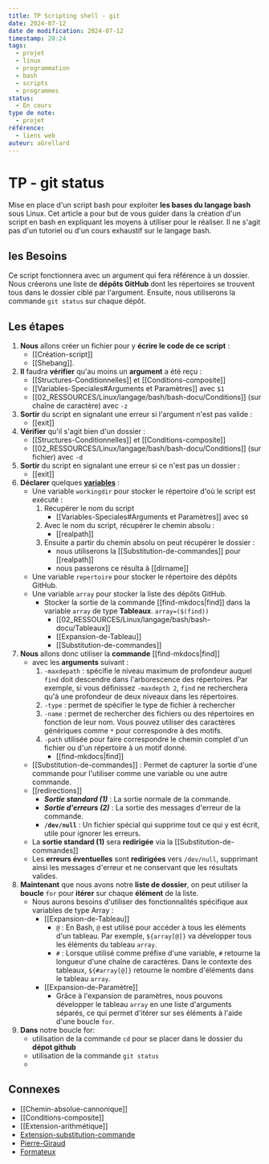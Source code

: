 ```yaml
---
title: TP Scripting shell - git
date: 2024-07-12
date de modification: 2024-07-12
timestamp: 20:24
tags:
  - projet
  - linux
  - programmation
  - bash
  - scripts
  - programmes
status:
  - En cours
type de note:
  - projet
référence:
  - liens web
auteur: aGrellard
---
```


# TP - git status
Mise en place d'un script bash pour exploiter **les bases du langage bash** sous Linux.
Cet article a pour but de vous guider dans la création d'un script en bash en expliquant les moyens à utiliser pour le réaliser.
Il ne s'agit pas d'un tutoriel ou d'un cours exhaustif sur le langage bash.

## les Besoins
Ce script fonctionnera avec un argument qui fera référence à un dossier.
Nous créerons une liste de **dépôts GitHub** dont les répertoires se trouvent tous dans le dossier ciblé par l'argument.
Ensuite, nous utiliserons la commande `git status` sur chaque dépôt.

## Les étapes

1. **Nous** allons créer un fichier pour y **écrire le code de ce script** : 
	- [[Création-script]]
	- [[Shebang]].
2. **Il** faudra **vérifier** qu'au moins un **argument** a été reçu :
	- [[Structures-Conditionnelles]] et [[Conditions-composite]]
	- [[Variables-Speciales#Arguments et Paramètres]] avec `$1`
	- [[02_RESSOURCES/Linux/langage/bash/bash-docu/Conditions]] (sur chaîne de caractère) avec `-z`
3. **Sortir** du script en signalant une erreur si l'argument n'est pas valide :
	- [[exit]]
4. **Vérifier** qu'il s'agit bien d'un dossier :
	- [[Structures-Conditionnelles]] et [[Conditions-composite]]
	- [[02_RESSOURCES/Linux/langage/bash/bash-docu/Conditions]] (sur fichier) avec `-d`
5. **Sortir** du script en signalant une erreur si ce n'est pas un dossier :
	- [[exit]]
6. **Déclarer** quelques [**variables**](https://www.formatux.fr/formatux-bash/module-010-niveau1/index.html#variables) :
	- Une variable `workingdir` pour stocker le répertoire d'où le script est exécuté :
		1. Récupérer le nom du script 
			- [[Variables-Speciales#Arguments et Paramètres]] avec `$0`
		2. Avec le nom du script, récupérer le chemin absolu :
			- [[realpath]] 
		3. Ensuite a partir du chemin absolu on peut récupérer le dossier :
			- nous utiliserons la [[Substitution-de-commandes]] pour [[realpath]]
			- nous passerons ce résulta à [[dirname]]
	- Une variable `repertoire` pour stocker le répertoire des dépôts GitHub.
	- Une variable `array` pour stocker la liste des dépôts GitHub.
		- Stocker la sortie de la commande [[find-mkdocs|find]] dans la variable `array` de type  **Tableaux**. `array=($(find))`
			- [[02_RESSOURCES/Linux/langage/bash/bash-docu/Tableaux]]
			- [[Expansion-de-Tableau]]
			- [[Substitution-de-commandes]]
7. **Nous** allons donc utiliser la **commande**  [[find-mkdocs|find]]
	- avec les **arguments** suivant :
		1. `-maxdepath` : spécifie le niveau maximum de profondeur auquel `find` doit descendre dans l'arborescence des répertoires. Par exemple, si vous définissez `-maxdepth 2`, `find` ne recherchera qu'à une profondeur de deux niveaux dans les répertoires.
		2. `-type` : permet de spécifier le type de fichier à rechercher
		3. `-name` : permet de rechercher des fichiers ou des répertoires en fonction de leur nom. Vous pouvez utiliser des caractères génériques comme `*` pour correspondre à des motifs.
		4. `-path` utilisée pour faire correspondre le chemin complet d'un fichier ou d'un répertoire à un motif donné.
			- [[find-mkdocs|find]]
	- [[Substitution-de-commandes]] : Permet de capturer la sortie d'une commande pour l'utiliser comme une variable ou une autre commande.
	- [[redirections]] 
		- ***Sortie standard (1)*** : La sortie normale de la commande.
		- ***Sortie d'erreurs (2)*** : La sortie des messages d'erreur de la commande.
		- **`/dev/null`** : Un fichier spécial qui supprime tout ce qui y est écrit, utile pour ignorer les erreurs.
	- La **sortie standard (1)** sera **redirigée** via la [[Substitution-de-commandes]]
	- Les **erreurs éventuelles** sont **redirigées** vers `/dev/null`, supprimant ainsi les messages d'erreur et ne conservant que les résultats valides.
8. **Maintenant** que nous avons notre **liste de dossier**, on peut utiliser la **boucle** `for` pour **itérer** sur chaque **élément** de la liste.
	- Nous aurons besoins d'utiliser des fonctionnalités spécifique aux variables de type Array : 
		- [[Expansion-de-Tableau]]
			- `@` : En Bash, `@` est utilisé pour accéder à tous les éléments d'un tableau. Par exemple, `${array[@]}` va développer tous les éléments du tableau `array`.
			- `#` : Lorsque utilisé comme préfixe d'une variable, `#` retourne la longueur d'une chaîne de caractères. Dans le contexte des tableaux, `${#array[@]}` retourne le nombre d'éléments dans le tableau `array`.
		- [[Expansion-de-Paramètre]]
			- Grâce à l'expansion de paramètres, nous pouvons développer le tableau `array` en une liste d'arguments séparés, ce qui permet d'itérer sur ses éléments à l'aide d'une boucle `for`.
9.  **Dans** notre boucle for:
	- utilisation de la commande `cd` pour se placer dans le dossier du **dépot github**
	- utilisation de la commande `git status`
	- 

## Connexes 
- [[Chemin-absolue-cannonique]]
- [[Conditions-composite]]
- [[Extension-arithmétique]]
- [Extension-substitution-commande](https://www.pierre-giraud.com/shell-bash/extension-substitution-commande/)
- [Pierre-Giraud](https://www.pierre-giraud.com/shell-bash/)
- [Formateux](https://www.formatux.fr/formatux-bash/module-010-niveau1/index.html#premier-script)